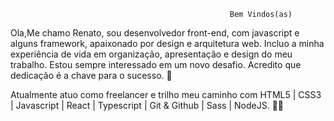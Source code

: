                                                      Bem Vindos(as)
                                                               
Ola,Me chamo Renato, sou desenvolvedor front-end, com javascript e alguns framework, apaixonado por design e arquitetura web. Incluo a minha experiência de vida em organização, apresentação e design do meu trabalho. Estou sempre interessado em um novo desafio. Acredito que dedicação é a chave para o sucesso. 👋


Atualmente atuo como freelancer e trilho meu caminho com HTML5 | CSS3 | Javascript | React | Typescript | Git & Github | Sass | NodeJS. 👩‍💻

